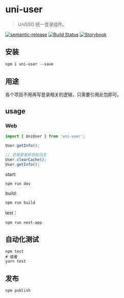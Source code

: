 # uni-user

> UniSSO 统一登录组件。

[![semantic-release](https://img.shields.io/badge/%20%20%F0%9F%93%A6%F0%9F%9A%80-semantic--release-e10079.svg)](https://github.com/semantic-release/semantic-release)
[![Build Status](https://travis-ci.com/Jeff-Tian/uni-user.svg?branch=master)](https://travis-ci.com/Jeff-Tian/uni-user)
[![Storybook](https://cdn.jsdelivr.net/gh/storybookjs/brand@master/badge/badge-storybook.svg)](https://uni-user-story.pa-ca.me/)

## 安装

```powershell
npm i uni-user --save
```

## 用途

各个项目不用再写登录相关的逻辑，只需要引用此包即可。

## usage

### Web

```javascript
import { UniUser } from 'uni-user';

User.getInfo();

// 若需要重新获取信息
User.clearCache();
User.getInfo();
```

start:

```shell
npm run dev
```

build:

```
npm run build
```

test：

```
npm run next-app
```

## 自动化测试

```shell
npm test
# 或者
yarn test
```

## 发布

```
npm publish
```
